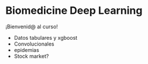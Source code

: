 # Biomedicine Deep Learning


¡Bienvenid@ al curso!



* Datos tabulares y xgboost
* Convolucionales
* epidemias
* Stock market?
